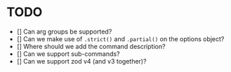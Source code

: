 # TODO

- [] Can arg groups be supported?
- [] Can we make use of `.strict()` and `.partial()` on the options object?
- [] Where should we add the command description?
- [] Can we support sub-commands?
- [] Can we support zod v4 (and v3 together)?
